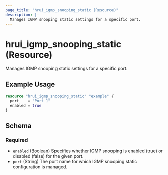 ```yaml
---
page_title: "hrui_igmp_snooping_static (Resource)"
description: |-
  Manages IGMP snooping static settings for a specific port.
---
```


# hrui_igmp_snooping_static (Resource)

Manages IGMP snooping static settings for a specific port.

## Example Usage

```terraform
resource "hrui_igmp_snooping_static" "example" {
  port    = "Port 1"
  enabled = true
}
```

<!-- schema generated by tfplugindocs -->
## Schema

### Required

- `enabled` (Boolean) Specifies whether IGMP snooping is enabled (true) or disabled (false) for the given port.
- `port` (String) The port name for which IGMP snooping static configuration is managed.


